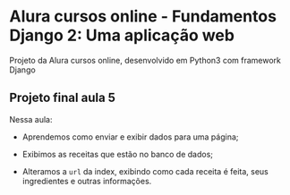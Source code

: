# Alura cursos online - Fundamentos Django 2: Uma aplicação web

Projeto da Alura cursos online, desenvolvido em Python3 com framework Django

## Projeto final aula 5

Nessa aula:

- Aprendemos como enviar e exibir dados para uma página;

- Exibimos as receitas que estão no banco de dados;

- Alteramos a `url` da index, exibindo como cada receita é feita, seus ingredientes e outras informações.


